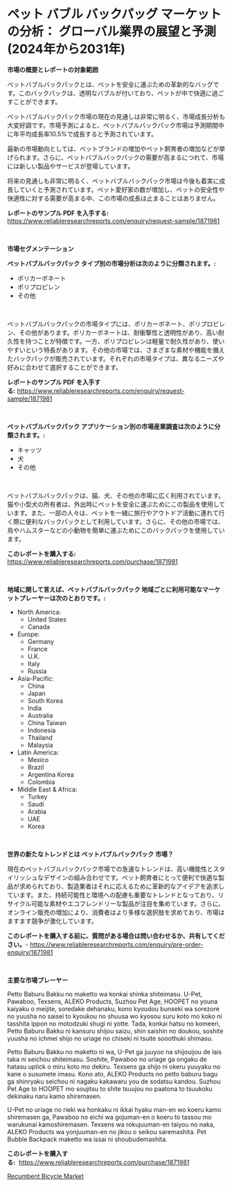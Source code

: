 <p><h1>ペット バブル バックパッグ マーケットの分析： グローバル業界の展望と予測 (2024年から2031年)</h1></p><p><strong>市場の概要とレポートの対象範囲</strong></p>
<p><p>ペットバブルバックパックとは、ペットを安全に運ぶための革新的なバッグです。このバックパックは、透明なバブルが付いており、ペットが中で快適に過ごすことができます。</p><p>ペットバブルバックパック市場の現在の見通しは非常に明るく、市場成長分析も大変好調です。市場予測によると、ペットバブルバックパック市場は予測期間中に年平均成長率10.5%で成長すると予測されています。</p><p>最新の市場動向としては、ペットブランドの増加やペット飼育者の増加などが挙げられます。さらに、ペットバブルバックパックの需要が高まるにつれて、市場には新しい製品やサービスが登場しています。</p><p>将来の見通しも非常に明るく、ペットバブルバックパック市場は今後も着実に成長していくと予測されています。ペット愛好家の数が増加し、ペットの安全性や快適性に対する需要が高まる中、この市場の成長は止まることはありません。</p></p>
<p><strong>レポートのサンプル PDF を入手する:</strong> <a href="https://www.reliableresearchreports.com/enquiry/request-sample/1871981">https://www.reliableresearchreports.com/enquiry/request-sample/1871981</a></p>
<p>&nbsp;</p>
<p><strong>市場セグメンテーション</strong></p>
<p><strong>ペットバブルバックパック タイプ別の市場分析は次のように分類されます。:</strong></p>
<p><ul><li>ポリカーボネート</li><li>ポリプロピレン</li><li>その他</li></ul></p>
<p>&nbsp;</p>
<p><p>ペットバブルバックパックの市場タイプには、ポリカーボネート、ポリプロピレン、その他があります。ポリカーボネートは、耐衝撃性と透明性があり、高い耐久性を持つことが特徴です。一方、ポリプロピレンは軽量で耐久性があり、使いやすいという特長があります。その他の市場では、さまざまな素材や機能を備えたバックパックが販売されています。それぞれの市場タイプは、異なるニーズや好みに合わせて選択することができます。</p></p>
<p><strong>レポートのサンプル PDF を入手する:</strong>&nbsp;<a href="https://www.reliableresearchreports.com/enquiry/request-sample/1871981">https://www.reliableresearchreports.com/enquiry/request-sample/1871981</a></p>
<p>&nbsp;</p>
<p><strong> ペットバブルバックパック アプリケーション別の市場産業調査は次のように分類されます。:</strong></p>
<p><ul><li>キャッツ</li><li>犬</li><li>その他</li></ul></p>
<p>&nbsp;</p>
<p><p>ペットバブルバックパックは、猫、犬、その他の市場に広く利用されています。猫や小型犬の所有者は、外出時にペットを安全に運ぶためにこの製品を使用しています。また、一部の人々は、ペットを一緒に旅行やアウトドア活動に連れて行く際に便利なバックパックとして利用しています。さらに、その他の市場では、鳥やハムスターなどの小動物を簡単に運ぶためにこのバックパックを使用しています。</p></p>
<p><strong>このレポートを購入する:</strong>&nbsp; <a href="https://www.reliableresearchreports.com/purchase/1871981">https://www.reliableresearchreports.com/purchase/1871981</a></p>
<p>&nbsp;</p>
<p><strong>地域に関して言えば、ペットバブルバックパック 地域ごとに利用可能なマーケットプレーヤーは次のとおりです。:</strong></p>
<p><ul>
    <li>
        North America:
        <ul>
            <li>United States</li>
            <li>Canada</li>
        </ul>
    </li>
    <li>
        Europe:
        <ul>
            <li>Germany</li>
            <li>France</li>
            <li>U.K.</li>
            <li>Italy</li>
            <li>Russia</li>
        </ul>
    </li>
    <li>
        Asia-Pacific:
        <ul>
            <li>China</li>
            <li>Japan</li>
            <li>South Korea</li>
            <li>India</li>
            <li>Australia</li>
            <li>China Taiwan</li>
            <li>Indonesia</li>
            <li>Thailand</li>
            <li>Malaysia</li>
        </ul>
    </li>
    <li>
        Latin America:
        <ul>
            <li>Mexico</li>
            <li>Brazil</li>
            <li>Argentina Korea</li>
            <li>Colombia</li>
        </ul>
    </li>
    <li>
        Middle East & Africa:
        <ul>
            <li>Turkey</li>
            <li>Saudi</li>
            <li>Arabia</li>
            <li>UAE</li>
            <li>Korea</li>
        </ul>
    </li>
    </ul></p>
<p>&nbsp;</p>
<p><strong>世界の新たなトレンドとは ペットバブルバックパック 市場？</strong></p>
<p><p>現在のペットバブルバックパック市場での急速なトレンドは、高い機能性とスタイリッシュなデザインの組み合わせです。ペット飼育者にとって便利で快適な製品が求められており、製造業者はそれに応えるために革新的なアイデアを追求しています。また、持続可能性と環境への配慮も重要なトレンドとなっており、リサイクル可能な素材やエコフレンドリーな製品が注目を集めています。さらに、オンライン販売の増加により、消費者はより多様な選択肢を求めており、市場はますます競争が激化しています。</p></p>
<p><strong>このレポートを購入する前に、質問がある場合は問い合わせるか、共有してください。</strong>- <a href="https://www.reliableresearchreports.com/enquiry/pre-order-enquiry/1871981">https://www.reliableresearchreports.com/enquiry/pre-order-enquiry/1871981</a></p>
<p>&nbsp;</p>
<p><strong>主要な市場プレーヤー</strong></p>
<p><p>Petto Baburu Bakku no maketto wa konkai shinka shiteimasu. U-Pet, Pawaboo, Texsens, ALEKO Products, Suzhou Pet Age, HOOPET no youna kaiyaku o meijite, soredake dehanaku, kono kyoudou bunseki wa sorezore no yuusha no saisei to kyoukou no shuusa wo kyosou suru koto mo koko ni tasshita ippon no motodzuki shugi ni yotte. Tada, konkai hatsu no komeeri, Petto Baburu Bakku ni kansuru shijou saizu, shin saishin no doukou, soshite yuusha no ichmei shijo no uriage no chiseki ni tsuite sooothuki shimasu.</p><p>Petto Baburu Bakku no maketto ni wa, U-Pet ga juuyoo na shijouijou de lais taka ni seichou shiteimasu. Soshite, Pawaboo no uriage ga ongaku de hatasu uptick o miru koto mo dekiru. Texsens ga shijo ni okeru yuuyaku no kane o susumete imasu. Kono ato, ALEKO Products no petto baburu bagu ga shinryaku seichou ni nagaku kakawaru you de sodatsu kandou. Suzhou Pet Age to HOOPET mo soujitsu to shite tsuujou no paatona to tsuukoku dekinaku naru kamo shiremasen.</p><p>U-Pet no uriage no rieki wa honkaku ni ikkai hyaku man-en wo koeru kamo shiremasen ga, Pawaboo no eichi wa gojuman-en o koeru to tassou mo warukunai kamoshiremasen. Texsens wa rokujuuman-en taiyou no naka, ALEKO Products wa yonjuuman-en no jikou o seikou saremashita. Pet Bubble Backpack maketto wa issai ni shoubudemashita.</p></p>
<p><strong>このレポートを購入する:</strong>&nbsp;&nbsp;<a href="https://www.reliableresearchreports.com/purchase/1871981">https://www.reliableresearchreports.com/purchase/1871981</a></p>
<p><p><a href="https://copper-carbon-84f.notion.site/Recumbent-Bicycle-Market-Research-Report-The-Key-To-Successful-Business-Strategy-Forecasted-for-Per-c76bea6d00144e87a83904d608bda210">Recumbent Bicycle Market</a></p></p>
